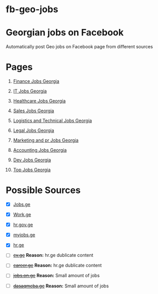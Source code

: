 # fb-geo-jobs


# Georgian jobs on Facebook  


 Automatically post Geo jobs on Facebook page from different sources


 # Pages
 1. [Finance Jobs Georgia](https://www.facebook.com/Finance-Jobs-Georgia-546487785704283/notifications/)  

1. [IT Jobs Georgia](https://m.facebook.com/it.jobs.georgia/?ref=m_notif&notif_t=page_fan&notif_id=1513417791792385)  

1. [Healthcare Jobs Georgia](https://www.facebook.com/Healthcare-Jobs-Georgia-2050702558550269/?ref=bookmarks)

1. [Sales Jobs Georgia](https://www.facebook.com/Sales-Jobs-Georgia-1370300953097362/?ref=bookmarks)

1. [Logistics  and Technical Jobs Georgia ](https://www.facebook.com/Logistics-and-Technical-Jobs-Georgia-402984570136030/)

1. [Legal Jobs Georgia](https://www.facebook.com/Legal-Jobs-Georgia-188338208413379/)

1. [Marketing and pr Jobs Georgia](https://www.facebook.com/Marketing-and-PR-Jobs-Georgia-556975351308499/?ref=bookmarks)  

1. [Accounting Jobs Georgia](https://www.facebook.com/Accounting-Jobs-Georgia-1732799336751103/?ref=bookmarks)  

1. [Dev Jobs Georgia](https://www.facebook.com/Programming-Jobs-Georgia-165053797584184/?ref=bookmarks)  

1. [Top Jobs Georgia](https://www.facebook.com/Top-Jobs-Georgia-167097317241021/)



# Possible Sources 
- [x]  [Jobs.ge](http://www.Jobs.ge)
- [x]  [Work.ge](http://www.work.ge)  
- [x]  [hr.gov.ge](http://www.hr.gov.ge)    
- [x]  [myjobs.ge](http://www.myjobs.ge)  
- [x]  [hr.ge](http://www.hr.ge)   
- [ ]  ~~[cv.ge](http://www.cv.ge)~~ **Reason:** hr.ge dublicate content
- [ ]  ~~[career.ge](http://www.career.ge)~~   **Reason:** hr.ge dublicate content
- [ ]  ~~[jobs.on.ge](http://www.jobs.on.ge)~~ **Reason:** Small amount of jobs
- [ ]  ~~[dasaqmeba.ge](http://www.dasaqmeba.ge)~~  **Reason:** Small amount of jobs




